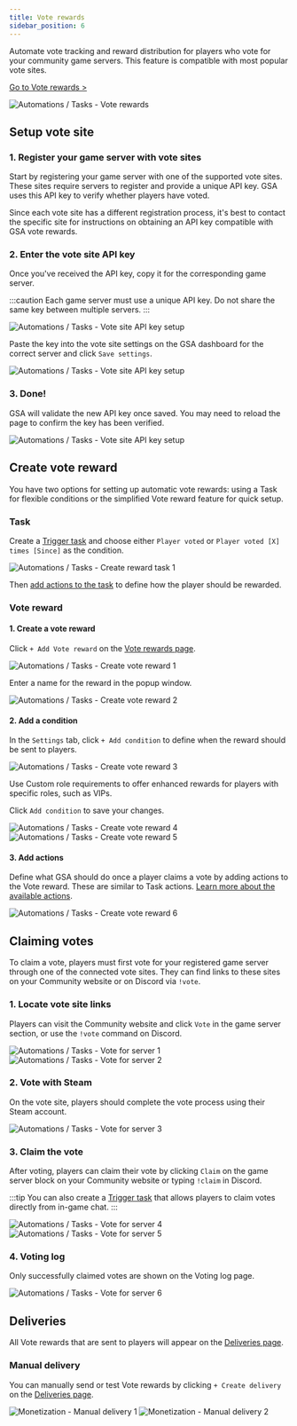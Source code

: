 ```yaml
---
title: Vote rewards
sidebar_position: 6
---
```


Automate vote tracking and reward distribution for players who vote for your community game servers. This feature is compatible with most popular vote sites.

[Go to Vote rewards >](https://dash.gameserverapp.com/task/vote-rewards/reward)

![Automations / Tasks - Vote rewards](/img/dashboard/automate_tasks/vote_reward/vote_reward_sites.jpg)

## Setup vote site

### 1. Register your game server with vote sites

Start by registering your game server with one of the supported vote sites. These sites require servers to register and provide a unique API key. GSA uses this API key to verify whether players have voted.

Since each vote site has a different registration process, it's best to contact the specific site for instructions on obtaining an API key compatible with GSA vote rewards.

### 2. Enter the vote site API key

Once you've received the API key, copy it for the corresponding game server.

:::caution
Each game server must use a unique API key. Do not share the same key between multiple servers.
:::

![Automations / Tasks - Vote site API key setup](/img/dashboard/automate_tasks/vote_reward/vote_site_api_key.jpg)

Paste the key into the vote site settings on the GSA dashboard for the correct server and click `Save settings`.

![Automations / Tasks - Vote site API key setup](/img/dashboard/automate_tasks/vote_reward/vote_site_store_api_key.jpg)

### 3. Done!

GSA will validate the new API key once saved. You may need to reload the page to confirm the key has been verified.

![Automations / Tasks - Vote site API key setup](/img/dashboard/automate_tasks/vote_reward/vote_site_validated.jpg)

## Create vote reward

You have two options for setting up automatic vote rewards: using a Task for flexible conditions or the simplified Vote reward feature for quick setup.

### Task

Create a [Trigger task](/dashboard/automate_tasks/getting_started#create-automation--task) and choose either `Player voted` or `Player voted [X] times [Since]` as the condition.

![Automations / Tasks - Create reward task 1](/img/dashboard/automate_tasks/vote_reward/create_reward_task_1.jpg)

Then [add actions to the task](/dashboard/automate_tasks/getting_started#3-add-actions) to define how the player should be rewarded.

### Vote reward

#### 1. Create a vote reward

Click `+ Add Vote reward` on the [Vote rewards page](https://dash.gameserverapp.com/task/vote-rewards/reward).

![Automations / Tasks - Create vote reward 1](/img/dashboard/automate_tasks/vote_reward/create_vote_reward_1.jpg)

Enter a name for the reward in the popup window.

![Automations / Tasks - Create vote reward 2](/img/dashboard/automate_tasks/vote_reward/create_vote_reward_2.jpg)

#### 2. Add a condition

In the `Settings` tab, click `+ Add condition` to define when the reward should be sent to players.

![Automations / Tasks - Create vote reward 3](/img/dashboard/automate_tasks/vote_reward/create_vote_reward_3.jpg)

Use Custom role requirements to offer enhanced rewards for players with specific roles, such as VIPs.

Click `Add condition` to save your changes.

![Automations / Tasks - Create vote reward 4](/img/dashboard/automate_tasks/vote_reward/create_vote_reward_4.jpg)
![Automations / Tasks - Create vote reward 5](/img/dashboard/automate_tasks/vote_reward/create_vote_reward_5.jpg)

#### 3. Add actions

Define what GSA should do once a player claims a vote by adding actions to the Vote reward. These are similar to Task actions. [Learn more about the available actions](/dashboard/automate_tasks/actions).

![Automations / Tasks - Create vote reward 6](/img/dashboard/automate_tasks/vote_reward/create_vote_reward_6.jpg)

## Claiming votes

To claim a vote, players must first vote for your registered game server through one of the connected vote sites. They can find links to these sites on your Community website or on Discord via `!vote`.

### 1. Locate vote site links

Players can visit the Community website and click `Vote` in the game server section, or use the `!vote` command on Discord.

![Automations / Tasks - Vote for server 1](/img/dashboard/automate_tasks/vote_reward/vote_for_server_1.jpg)
![Automations / Tasks - Vote for server 2](/img/dashboard/automate_tasks/vote_reward/vote_for_server_2.jpg)

### 2. Vote with Steam

On the vote site, players should complete the vote process using their Steam account.

![Automations / Tasks - Vote for server 3](/img/dashboard/automate_tasks/vote_reward/vote_for_server_3.jpg)

### 3. Claim the vote

After voting, players can claim their vote by clicking `Claim` on the game server block on your Community website or typing `!claim` in Discord.

:::tip
You can also create a [Trigger task](/dashboard/automate_tasks/getting_started#trigger--event) that allows players to claim votes directly from in-game chat.
:::

![Automations / Tasks - Vote for server 4](/img/dashboard/automate_tasks/vote_reward/vote_for_server_4.jpg)
![Automations / Tasks - Vote for server 5](/img/dashboard/automate_tasks/vote_reward/vote_for_server_5.jpg)

### 4. Voting log

Only successfully claimed votes are shown on the Voting log page.

![Automations / Tasks - Vote for server 6](/img/dashboard/automate_tasks/vote_reward/vote_for_server_6.jpg)

## Deliveries

All Vote rewards that are sent to players will appear on the [Deliveries page](https://dash.gameserverapp.com/monetization/deliveries/v2).

### Manual delivery

You can manually send or test Vote rewards by clicking `+ Create delivery` on the [Deliveries page](https://dash.gameserverapp.com/monetization/deliveries/v2).

![Monetization - Manual delivery 1](/img/dashboard/monetization/deliveries/deliveries_manual_delivery_1.jpg)
![Monetization - Manual delivery 2](/img/dashboard/monetization/deliveries/deliveries_manual_delivery_2.jpg)
